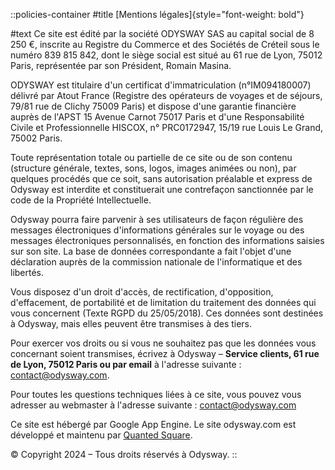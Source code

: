 ::policies-container
#title
[Mentions légales]{style="font-weight: bold"}

#text
Ce site est édité par la société ODYSWAY SAS au capital social de 8 250 €, inscrite au Registre du Commerce et des Sociétés de Créteil sous le numéro 839 815 842, dont le siège social est situé au 61 rue de Lyon, 75012 Paris, représentée par son Président, Romain Masina.

ODYSWAY est titulaire d'un certificat d'immatriculation (n°IM094180007) délivré par Atout France (Registre des opérateurs de voyages et de séjours, 79/81 rue de Clichy 75009 Paris) et dispose d'une garantie financière auprès de l'APST 15 Avenue Carnot 75017 Paris et d'une Responsabilité Civile et Professionnelle HISCOX, n° PRC0172947, 15/19 rue Louis Le Grand, 75002 Paris.

Toute représentation totale ou partielle de ce site ou de son contenu (structure générale, textes, sons, logos, images animées ou non), par quelques procédés que ce soit, sans autorisation préalable et express de Odysway est interdite et constituerait une contrefaçon sanctionnée par le code de la Propriété Intellectuelle.

Odysway pourra faire parvenir à ses utilisateurs de façon régulière des messages électroniques d'informations générales sur le voyage ou des messages électroniques personnalisés, en fonction des informations saisies sur son site. La base de données correspondante a fait l'objet d'une déclaration auprès de la commission nationale de l'informatique et des libertés.

Vous disposez d'un droit d'accès, de rectification, d'opposition, d'effacement, de portabilité et de limitation du traitement des données qui vous concernent (Texte RGPD du 25/05/2018). Ces données sont destinées à Odysway, mais elles peuvent être transmises à des tiers.

Pour exercer vos droits ou si vous ne souhaitez pas que les données vous concernant soient transmises, écrivez à Odysway – **Service clients, 61 rue de Lyon, 75012 Paris ou par email** à l'adresse suivante : <contact@odysway.com>.

Pour toutes les questions techniques liées à ce site, vous pouvez vous adresser au webmaster à l'adresse suivante : <contact@odysway.com>

Ce site est hébergé par Google App Engine. Le site odysway.com est développé et maintenu par [Quanted Square](https://www.quantedsquare.com/).

© Copyright 2024 – Tous droits réservés à Odysway.
::
